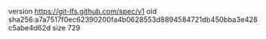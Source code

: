 version https://git-lfs.github.com/spec/v1
oid sha256:a7a7517f0ec62390200fa4b0628553d8894584721db450bba3e428c5abe4d62d
size 729
